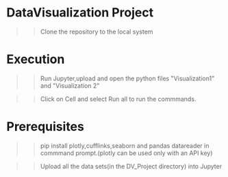 # DataVisualization Project

>> Clone the repository to the local system

# Execution

>> Run Jupyter,upload and open the python files "Visualization1" and "Visualization 2"

>> Click on Cell and select Run all to run the commmands.

# Prerequisites

>> pip install plotly,cufflinks,seaborn and pandas datareader in commmand prompt.(plotly can be used only with an API key)

>> Upload all the data sets(in the DV_Project directory) into Jupyter

